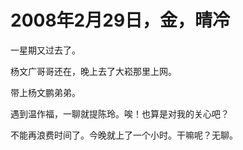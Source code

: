 # 2008年2月29日，金，晴冷

一星期又过去了。

杨文广哥哥还在，晚上去了大崧那里上网。

带上杨文鹏弟弟。

遇到温作福，一聊就提陈玲。唉！也算是对我的关心吧？

不能再浪费时间了。今晚就上了一个小时。干嘛呢？无聊。
